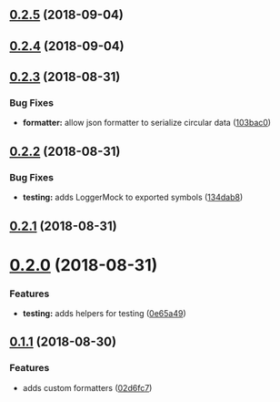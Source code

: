 <a name="0.2.5"></a>
## [0.2.5](https://github.com/huafu/bs-logger/compare/v0.2.4...v0.2.5) (2018-09-04)



<a name="0.2.4"></a>
## [0.2.4](https://github.com/huafu/bs-logger/compare/v0.2.3...v0.2.4) (2018-09-04)



<a name="0.2.3"></a>
## [0.2.3](https://github.com/huafu/bs-logger/compare/v0.2.2...v0.2.3) (2018-08-31)


### Bug Fixes

* **formatter:** allow json formatter to serialize circular data ([103bac0](https://github.com/huafu/bs-logger/commit/103bac0))



<a name="0.2.2"></a>
## [0.2.2](https://github.com/huafu/bs-logger/compare/v0.2.1...v0.2.2) (2018-08-31)


### Bug Fixes

* **testing:** adds LoggerMock to exported symbols ([134dab8](https://github.com/huafu/bs-logger/commit/134dab8))



<a name="0.2.1"></a>
## [0.2.1](https://github.com/huafu/bs-logger/compare/v0.2.0...v0.2.1) (2018-08-31)



<a name="0.2.0"></a>
# [0.2.0](https://github.com/huafu/bs-logger/compare/v0.1.1...v0.2.0) (2018-08-31)


### Features

* **testing:** adds helpers for testing ([0e65a49](https://github.com/huafu/bs-logger/commit/0e65a49))



<a name="0.1.1"></a>
## [0.1.1](https://github.com/huafu/bs-logger/compare/02d6fc7...v0.1.1) (2018-08-30)


### Features

* adds custom formatters ([02d6fc7](https://github.com/huafu/bs-logger/commit/02d6fc7))



